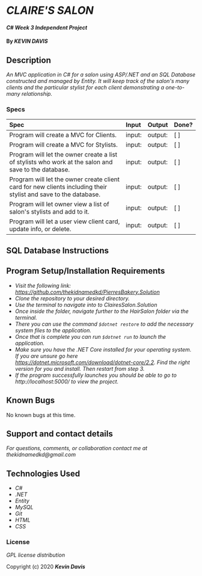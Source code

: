 # _CLAIRE'S SALON_

#### _C# Week 3 Independent Project_

#### By _**KEVIN DAVIS**_

## Description

_An MVC application in C# for a salon using ASP/.NET and an SQL Database constructed and managed by Entity. It will keep track of the salon's many clients and the particular stylist for each client demonstrating a one-to-many relationship._

### Specs
| Spec | Input | Output | Done? |
| :-------------     | :------------- | :------------- | :------------- | 
| Program will create a MVC for Clients. | input: | output:  | [ ] |
| Program will create a MVC for Stylists. | input: | output:  | [ ] |
| Program will let the owner create a list of stylists who work at the salon and save to the database. | input: | output:  | [ ] |
| Program will let the owner create client card for new clients including their stylist and save to the database. | input: | output:  | [ ] |
| Program will let owner view a list of salon's stylists and add to it. | input: | output:  | [ ] |
| Program will let a user view client card, update info, or delete. | input: | output:  | [ ] |

## SQL Database Instructions

## Program Setup/Installation Requirements

* _Visit the following link: https://github.com/thekidnamedkd/PierresBakery.Solution_
* _Clone the repository to your desired directory._
* _Use the terminal to navigate into to ClairesSalon.Solution_
* _Once inside the folder, navigate further to the HairSalon folder via the terminal._
* _There you can use the command ```$dotnet restore``` to add the necessary system files to the application._
* _Once that is complete you can run ```$dotnet run``` to launch the application._
* _Make sure you have the .NET Core installed for your operating system. If you are unsure go here https://dotnet.microsoft.com/download/dotnet-core/2.2. Find the right version for you and install. Then restart from step 3._
* _If the program successfully launches you should be able to go to http://localhost:5000/ to view the project._

## Known Bugs

No known bugs at this time.

## Support and contact details

_For questions, comments, or collaboration contact me at thekidnamedkd@gmail.com_

## Technologies Used

* _C#_
* _.NET_
* _Entity_
* _MySQL_
* _Git_
* _HTML_
* _CSS_

### License

*GPL license distribution*

Copyright (c) 2020 **_Kevin Davis_**